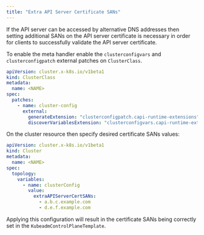 ```yaml
---
title: "Extra API Server Certificate SANs"
---
```


If the API server can be accessed by alternative DNS addresses then setting additional SANs on the API server
certificate is necessary in order for clients to successfully validate the API server certificate.

To enable the meta handler enable the `clusterconfigvars` and `clusterconfigpatch` external patches on `ClusterClass`.

```yaml
apiVersion: cluster.x-k8s.io/v1beta1
kind: ClusterClass
metadata:
  name: <NAME>
spec:
  patches:
    - name: cluster-config
      external:
        generateExtension: "clusterconfigpatch.capi-runtime-extensions"
        discoverVariablesExtension: "clusterconfigvars.capi-runtime-extensions"
```

On the cluster resource then specify desired certificate SANs values:

```yaml
apiVersion: cluster.x-k8s.io/v1beta1
kind: Cluster
metadata:
  name: <NAME>
spec:
  topology:
    variables:
      - name: clusterConfig
        value:
          extraAPIServerCertSANs:
            - a.b.c.example.com
            - d.e.f.example.com
```

Applying this configuration will result in the certificate SANs being correctly set in the
`KubeadmControlPlaneTemplate`.
